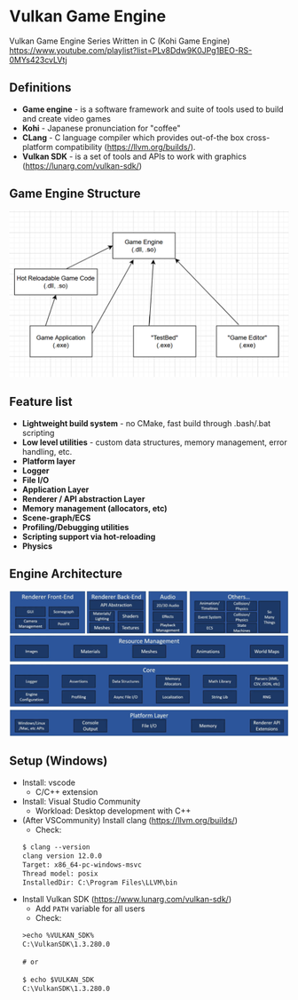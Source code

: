 # Vulkan Game Engine

Vulkan Game Engine Series Written in C (Kohi Game Engine) https://www.youtube.com/playlist?list=PLv8Ddw9K0JPg1BEO-RS-0MYs423cvLVtj

## Definitions

- **Game engine** - is a software framework and suite of tools used to build and create video games
- **Kohi** - Japanese pronunciation for "coffee" 
- **CLang** - C language compiler which provides out-of-the box cross-platform compatibility (https://llvm.org/builds/).
- **Vulkan SDK** - is a set of tools and APIs to work with graphics (https://lunarg.com/vulkan-sdk/)

## Game Engine Structure
![](./forReadme/GEStructure.png)

## Feature list
- **Lightweight build system** - no CMake, fast build through .bash/.bat scripting
- **Low level utilities** - custom data structures, memory management, error handling, etc.
- **Platform layer**
- **Logger**
- **File I/O**
- **Application Layer**
- **Renderer / API abstraction Layer**
- **Memory management (allocators, etc)**
- **Scene-graph/ECS**
- **Profiling/Debugging utilities**
- **Scripting support via hot-reloading**
- **Physics**

## Engine Architecture
![](./forReadme/EngineArchitecture.png)

## Setup (Windows)
- Install: vscode
    - C/C++ extension
- Install: Visual Studio Community
    - Workload: Desktop development with C++
- (After VSCommunity) Install clang (https://llvm.org/builds/)
    - Check:
    ```
    $ clang --version
    clang version 12.0.0
    Target: x86_64-pc-windows-msvc
    Thread model: posix
    InstalledDir: C:\Program Files\LLVM\bin
    ```
- Install Vulkan SDK (https://www.lunarg.com/vulkan-sdk/)
    - Add `PATH` variable for all users
    - Check:
    ```
    >echo %VULKAN_SDK%                                                                                       C:\VulkanSDK\1.3.280.0 

    # or
    
    $ echo $VULKAN_SDK
    C:\VulkanSDK\1.3.280.0
    ```


